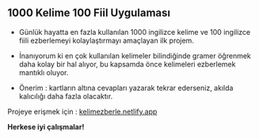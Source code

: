 ## 1000 Kelime 100 Fiil Uygulaması

 - Günlük hayatta en fazla kullanılan 1000 ingilizce kelime ve 100
   ingilizce fiili ezberlemeyi kolaylaştırmayı amaçlayan ilk projem.
   
 - İnanıyorum ki en çok kullanılan kelimeler bilindiğinde gramer öğrenmek daha kolay bir hal alıyor, bu kapsamda önce kelimeleri ezberlemek mantıklı oluyor.
 - Önerim : kartların altına cevapları yazarak tekrar ederseniz, akılda kalıcılığı daha fazla olacaktır.
 
 Projeye erişmek için :  <a href="https://kelimezberle.netlify.app/" target="_blank">kelimezberle.netlify.app</a>


**Herkese iyi çalışmalar!**
